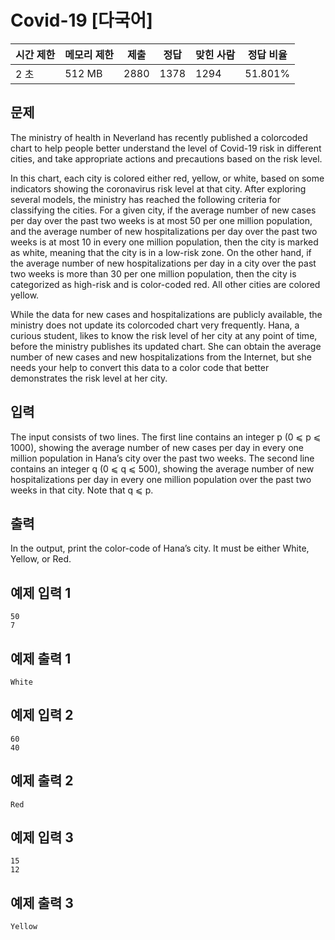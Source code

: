 [](https://www.acmicpc.net/problem/20673)

# Covid-19 [다국어]

| 시간 제한 | 메모리 제한 | 제출 | 정답 | 맞힌 사람 | 정답 비율 |
| --- | --- | --- | --- | --- | --- |
| 2 초 | 512 MB | 2880 | 1378 | 1294 | 51.801% |

## 문제

The ministry of health in Neverland has recently published a colorcoded chart to help people better understand the level of Covid-19 risk in different cities, and take appropriate actions and precautions based on the risk level.

In this chart, each city is colored either red, yellow, or white, based on some indicators showing the coronavirus risk level at that city. After exploring several models, the ministry has reached the following criteria for classifying the cities. For a given city, if the average number of new cases per day over the past two weeks is at most 50 per one million population, and the average number of new hospitalizations per day over the past two weeks is at most 10 in every one million population, then the city is marked as white, meaning that the city is in a low-risk zone. On the other hand, if the average number of new hospitalizations per day in a city over the past two weeks is more than 30 per one million population, then the city is categorized as high-risk and is color-coded red. All other cities are colored yellow.

While the data for new cases and hospitalizations are publicly available, the ministry does not update its colorcoded chart very frequently. Hana, a curious student, likes to know the risk level of her city at any point of time, before the ministry publishes its updated chart. She can obtain the average number of new cases and new hospitalizations from the Internet, but she needs your help to convert this data to a color code that better demonstrates the risk level at her city.

## 입력

The input consists of two lines. The first line contains an integer p (0 ⩽ p ⩽ 1000), showing the average number of new cases per day in every one million population in Hana’s city over the past two weeks. The second line contains an integer q (0 ⩽ q ⩽ 500), showing the average number of new hospitalizations per day in every one million population over the past two weeks in that city. Note that q ⩽ p.

## 출력

In the output, print the color-code of Hana’s city. It must be either White, Yellow, or Red.

## 예제 입력 1

```
50
7

```

## 예제 출력 1

```
White

```

## 예제 입력 2

```
60
40

```

## 예제 출력 2

```
Red

```

## 예제 입력 3

```
15
12

```

## 예제 출력 3

```
Yellow
```
